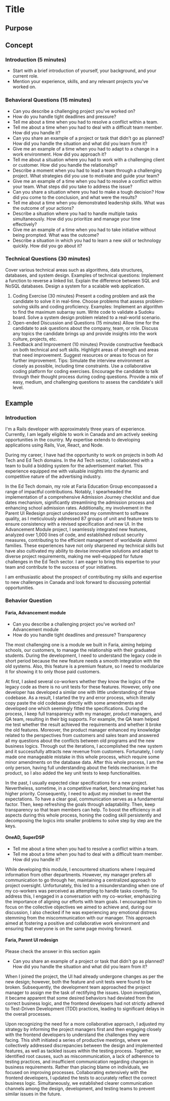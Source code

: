 # Title

## Purpose

## Concept

### Introduction (5 minutes)

* Start with a brief introduction of yourself, your background, and your current role.
* Mention your experience, skills, and any relevant projects you've worked on.

### Behavioral Questions (15 minutes)

* Can you describe a challenging project you've worked on?
* How do you handle tight deadlines and pressure?
* Tell me about a time when you had to resolve a conflict within a team.
* Tell me about a time when you had to deal with a difficult team member. How did you handle it?
* Can you share an example of a project or task that didn't go as planned? How did you handle the situation and what did you learn from it?
* Give me an example of a time when you had to adapt to a change in a work environment. How did you approach it?
* Tell me about a situation where you had to work with a challenging client or customer. How did you handle the relationship?
* Describe a moment when you had to lead a team through a challenging project. What strategies did you use to motivate and guide your team?
* Give me an example of a time when you had to resolve a conflict within your team. What steps did you take to address the issue?
* Can you share a situation where you had to make a tough decision? How did you come to the conclusion, and what were the results?
* Tell me about a time when you demonstrated leadership skills. What was the outcome of your actions?
* Describe a situation where you had to handle multiple tasks simultaneously. How did you prioritize and manage your time effectively?
* Give me an example of a time when you had to take initiative without being prompted. What was the outcome?
* Describe a situation in which you had to learn a new skill or technology quickly. How did you go about it?

### Technical Questions (30 minutes)

Cover various technical areas such as algorithms, data structures, databases, and system design.
Examples of technical questions:
Implement a function to reverse a linked list.
Explain the difference between SQL and NoSQL databases.
Design a system for a scalable web application.

1. Coding Exercise (30 minutes)
Present a coding problem and ask the candidate to solve it in real-time.
Choose problems that assess problem-solving skills and coding proficiency.
Examples:
Implement an algorithm to find the maximum subarray sum.
Write code to validate a Sudoku board.
Solve a system design problem related to a real-world scenario.
1. Open-ended Discussion and Questions (15 minutes)
Allow time for the candidate to ask questions about the company, team, or role.
Discuss any topics the candidate brings up and provide insights into the work culture, projects, etc.
1. Feedback and Improvement (10 minutes)
Provide constructive feedback on both technical and soft skills.
Highlight areas of strength and areas that need improvement.
Suggest resources or areas to focus on for further improvement.
Tips:
Simulate the interview environment as closely as possible, including time constraints.
Use a collaborative coding platform for coding exercises.
Encourage the candidate to talk through their thought process during coding questions.
Provide a mix of easy, medium, and challenging questions to assess the candidate's skill level.

## Example

### Introduction

I'm a Rails developer with approximately three years of experience. Currently, I am legally eligible to work in Canada and am actively seeking opportunities in the country. My expertise extends to developing applications using Rails, Vue, React, and Node.

During my career, I have had the opportunity to work on projects in both Ad Tech and Ed Tech domains. In the Ad Tech sector, I collaborated with a team to build a bidding system for the advertisement market. This experience equipped me with valuable insights into the dynamic and competitive nature of the advertising industry.

In the Ed Tech domain, my role at Faria Education Group encompassed a range of impactful contributions. Notably, I spearheaded the implementation of a comprehensive Admission Journey checklist and due dates mechanism, significantly streamlining the admission process and enhancing school admission rates. Additionally, my involvement in the Parent UI Redesign project underscored my commitment to software quality, as I meticulously addressed 87 groups of unit and feature tests to ensure consistency with a revised specification and new UI. In the Advancement Module project, I seamlessly integrated new features, analyzed over 1,000 lines of code, and established robust security measures, contributing to the efficient management of worldwide alumni families. These experiences have not only sharpened my technical skills but have also cultivated my ability to devise innovative solutions and adapt to diverse project requirements, making me well-equipped for future challenges in the Ed Tech sector. I am eager to bring this expertise to your team and contribute to the success of your initiatives.

I am enthusiastic about the prospect of contributing my skills and expertise to new challenges in Canada and look forward to discussing potential opportunities.

### Behavior Question

#### Faria, Advancement module

* Can you describe a challenging project you've worked on? Advancement module
* How do you handle tight deadlines and pressure? Transparency

The most challenging one is a module we built in Faria, aiming helping schools, our customers, to manage the relationship with their graduated students. During the development, I need to understand the legacy code in short period because the new feature needs a smooth integration with the old systems. Also, this feature is a premium feature, so I need to modularize it for showing it to only those paid customers.

At first, I asked several co-workers whether they know the logics of the legacy code as there is no unit tests for these features. However, only one developer has developed a similar one with little understanding of these codebase. As a result, I started the try and error process, which literally copy paste the old codebase directly with some amendments and developed one which seemingly fitted the specifications. During the process, I keep full transparency with my manager, product managers, and QA team, resulting in their big supports. For example, the QA team helped me test whether the result achieved the requirements and whether it broke the old features. Moreover, the product manager enhanced my knowledge related to the perspectives from customers and sales team and answered all my questions about the conflicts between old programs and the new business logics. Through out the iterations, I accomplished the new system and it successfully attracts new revenue from customers. Fortunately, I only made one manageable mistake in this whole process, which require some minor amendments on the database data. After this whole process, I am the only person, having full understanding about the fields mechanism in the product, so I also added the key unit tests to keep functionalities.

In the past, I usually expected clear specifications for a new project. Nevertheless, sometime, in a competitive market, benchmarking market has higher priority. Consequently, I need to adjust my mindset to meet the expectations. To have a clear goal, communication serves as a fundamental factor. Then, keep refreshing the goals through adaptability. Then, keep transparency so that team members can help. To boost the efficiency in all aspects during this whole process, honing the coding skill persistently and decomposing the logics into smaller problems to solve step by step are the keys.

#### OneAD, SuperDSP

* Tell me about a time when you had to resolve a conflict within a team.
* Tell me about a time when you had to deal with a difficult team member. How did you handle it?

While developing this module, I encountered situations where I required information from other departments. However, my manager prefers all communication to go through her, maintaining a centralized approach to project oversight. Unfortunately, this led to a misunderstanding when one of my co-workers was perceived as attempting to handle tasks covertly. To address this, I engaged in a conversation with my co-worker, emphasizing the importance of aligning our efforts with team goals. I encouraged him to focus on the collective objectives we aimed to achieve and, during our discussion, I also checked if he was experiencing any emotional distress stemming from the miscommunication with our manager. This approach aimed at fostering a positive and collaborative work environment and ensuring that everyone is on the same page moving forward.

#### Faria, Parent UI redesign

Please check the answer in this section again

* Can you share an example of a project or task that didn't go as planned? How did you handle the situation and what did you learn from it?

When I joined the project, the UI had already undergone changes as per the new design; however, both the feature and unit tests were found to be broken. Subsequently, the development team approached the project manager to assign me the task of rectifying the issues. Upon investigation, it became apparent that some desired behaviors had deviated from the correct business logic, and the frontend developers had not strictly adhered to Test-Driven Development (TDD) practices, leading to significant delays in the overall processes.

Upon recognizing the need for a more collaborative approach, I adjusted my strategy by informing the project managers first and then engaging closely with the frontend developers to understand the challenges they were facing. This shift initiated a series of productive meetings, where we collectively addressed discrepancies between the design and implemented features, as well as tackled issues within the testing process. Together, we identified root causes, such as miscommunication, a lack of adherence to testing practices, and insufficient communication regarding changes in business requirements. Rather than placing blame on individuals, we focused on improving processes. Collaborating extensively with the frontend developers, I updated the tests to accurately reflect the correct business logic. Simultaneously, we established clearer communication channels among the design, development, and testing teams to prevent similar issues in the future.
